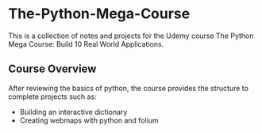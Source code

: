 # The-Python-Mega-Course
This is a collection of notes and projects for the Udemy course The Python Mega Course: Build 10 Real World Applications.

## Course Overview
After reviewing the basics of python, the course provides the structure to complete projects such as:
* Building an interactive dictionary
* Creating webmaps with python and folium
